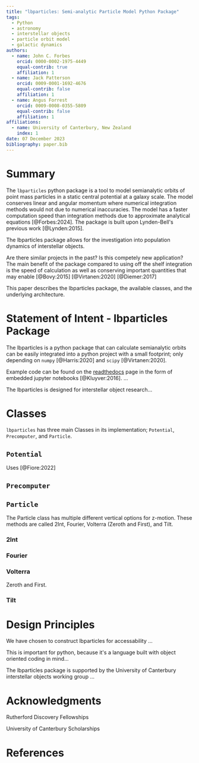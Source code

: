 ```yaml
---
title: "lbparticles: Semi-analytic Particle Model Python Package"
tags:
  - Python
  - astronomy
  - interstellar objects
  - particle orbit model
  - galactic dynamics
authors:
  - name: John C. Forbes
    orcid: 0000-0002-1975-4449
    equal-contrib: true
    affiliation: 1
  - name: Jack Patterson
    orcid: 0009-0001-1692-4676
    equal-contrib: false
    affiliation: 1
  - name: Angus Forrest
    orcid: 0009-0008-0355-5809
    equal-contrib: false
    affiliation: 1
affiliations:
  - name: University of Canterbury, New Zealand
    index: 1
date: 07 December 2023
bibliography: paper.bib
---
```


# Summary

The `lbparticles` python package is a tool to model semianalytic orbits of point mass particles in a static central potential at a galaxy scale. The model conserves linear and angular momentum where numerical integration methods would not due to numerical inaccuracies. The model has a faster computation speed than integration methods due to approximate analytical equations [@Forbes:2024]. The package is built upon Lynden-Bell's previous work [@Lynden:2015].

The lbparticles package allows for the investigation into population dynamics of interstellar objects. 

Are there similar projects in the past? Is this competely new application?
The main benefit of the package compared to using off the shelf integration is the speed of calculation as well as conserving important quantities that may enable 
[@Bovy:2015] [@Virtanen:2020] [@Diemer:2017]

This paper describes the lbparticles package, the available classes, and the underlying architecture.

# Statement of Intent - lbparticles Package

The lbparticles is a python package that can calculate semianalytic orbits can be easily integrated into a python project with a small footprint; only depending on `numpy` [@Harris:2020] and `scipy` [@Virtanen:2020].

Example code can be found on the [readthedocs](https://lbparticles.readthedocs.io/en/latest/) page in the form of embedded jupyter notebooks [@Kluyver:2016].  ...

The lbparticles is designed for interstellar object research...

# Classes

`lbparticles` has three main Classes in its implementation; `Potential`, `Precomputer`, and `Particle`.


## `Potential`
Uses [@Fiore:2022]

## `Precomputer`

## `Particle`

The Particle class has multiple different vertical options for z-motion. These methods are called 2Int, Fourier, Volterra (Zeroth and First), and Tilt.

### 2Int

### Fourier

### Volterra

Zeroth and First.

### Tilt

# Design Principles

We have chosen to construct lbparticles for accessability ...

This is important for python, because it's a language built with object oriented coding in mind...

The lbparticles package is supported by the University of Canterbury interstellar objects working group ...

# Acknowledgments

Rutherford Discovery Fellowships

University of Canterbury Scholarships

# References
